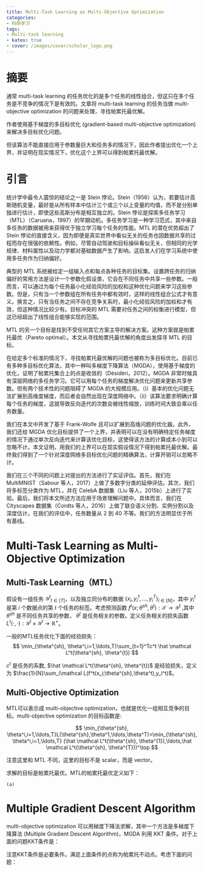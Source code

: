 ```yaml
---
title: Multi-Task Learning as Multi-Objective Optimization
categories:
- 科研学习
tags:
- Multi-task learning
- katex: true
- cover: /images/cover/scholar_logo.png
---
```


# 摘要

通常 multi-task learning 的任务优化的是多个任务的线性组合，但这只在多个任务是不竞争的情况下是有效的。文章将 multi-task learning 的任务当做 multi-objective optimization 的问题来处理，寻找帕累托最优解。

作者使用基于梯度的多目标优化 (gradient-based multi-objective optimization) 来解决多目标优化问题。

但该算法不能直接应用于参数量巨大和任务多的情况下，因此作者提出优化一个上界，并证明在现实情况下，优化这个上界可以得到帕累托最优解。

# 引言

统计学中最令人震惊的结论之一是 Stein 悖论。Stein（1956）认为，若要估计高斯随机变量，最好是从所有样本中估计三个或三个以上变量的均值，而不是分别单独进行估计，即使这些高斯分布是相互独立的。Stein 悖论是探索多任务学习（MTL）（Caruana，1997）的早期动机。多任务学习是一种学习范式，其中来自多任务的数据被用来获得优于独立学习每个任务的性能。MTL 的潜在优势超出了 Stein 悖论的直接含义，因为即便是真实世界中看似无关的任务也因数据共享的过程而存在很强的依赖性。例如，尽管自动驾驶和目标操纵看似无关，但相同的光学规律、材料属性以及动力学都对基础数据产生了影响。这启发人们在学习系统中使用多任务作为归纳偏好。

典型的 MTL 系统被给定一组输入点和每点各种任务的目标集。设置跨任务的归纳偏好的常用方法是设计一个参数化假设类，它会在不同任务中共享一些参数。一般而言，可以通过为每个任务最小化经验风险的加权和这种优化问题来学习这些参数。但是，只有当一个参数组在所有任务中都有效时，这样的线性组合公式才有意义。换言之，只有当任务之间不存在竞争关系时，最小化经验风险的加权和才有效，但这种情况比较少有。目标冲突的 MTL 需要对任务之间的权衡进行模型，但这已经超出了线性组合能够实现的范围。

MTL 的另一个目标是找到不受任何其它方案主导的解决方案。这种方案就是帕累托最优（Pareto optimal）。本文从寻找帕累托最优解的角度出发探寻 MTL 的目标。

在给定多个标准的情况下，寻找帕累托最优解的问题也被称为多目标优化。目前已有多种多目标优化算法，其中一种叫多梯度下降算法（MGDA），使用基于梯度的优化，证明了帕累托集合上的点是收敛的（Désidéri，2012）。MGDA 非常时候具有深层网络的多任务学习。它可以用每个任务的梯度解决优化问题来更新共享参数。但有两个技术性的问题阻碍了 MGDA 的大规模应用。（i）基本的优化问题无法扩展到高维度梯度，而后者会自然出现在深度网络中。（ii）该算法要求明确计算每个任务的梯度，这就导致反向迭代的次数会被线性缩放，训练时间大致会乘以任务数量。

我们在本文中开发了基于 Frank-Wolfe 且可以扩展到高维问题的优化器。此外，我们还给 MGDA 优化目标提供了一个上界，并表明可以在没有明确特定任务梯度的情况下通过单次反向迭代来计算该优化目标，这使得该方法的计算成本小到可以忽略不计。本文证明，用我们的上界可以在现实假设情况下得到帕累托最优解。最终我们得到了一个针对深度网络多目标优化问题的精确算法，计算开销可以忽略不计。

我们在三个不同的问题上对提出的方法进行了实证评估。首先，我们在 MultiMNIST（Sabour 等人，2017）上做了多数字分类的延伸评估。其次，我们将多标签分类作为 MTL，并在 CelebA 数据集（Liu 等人，2015b）上进行了实验。最后，我们将本文所述方法应用于场景理解问题中。具体而言，我们在 Cityscapes 数据集（Cordts 等人，2016）上做了联合语义分割、实例分割以及深度估计。在我们的评估中，任务数量从 2 到 40 不等。我们的方法明显优于所有基线。

# Multi-Task Learning as Multi-Objective Optimization

## Multi-Task Learning（MTL）

假设有一组任务 ${\mathcal Y^t }_{t\in[T]}$，以及独立同分布的数据 $\{x_i,y_i^1,\ldots,y_i^T\}_{i\in[N]}$，其中 $y_i^t$ 是第 $i$ 个数据点的第 $t$ 个任务的标签。考虑预测函数 $f^t(x;\theta^{sh},\theta^t):\mathcal X \to \mathcal Y^t$ ,其中 $\theta^{sh}$ 是不同任务共享的参数， $\theta^{t}$ 是任务相关的参数。定义任务相关的损失函数 $L^t(\cdot, \cdot):\mathcal Y^t \times \mathcal Y^t\to \mathbb R^+$。

一般的MTL任务优化下面的经验损失：
$$
\min_{\theta^{sh}, \theta^i,i=1,\ldots,T}\sum_{t=1}^Tc^t \hat \mathcal L^t(\theta^{sh}, \theta^{t})
$$ 

$c^t$ 是任务的系数, $\hat \mathcal L^t(\theta^{sh}, \theta^{t})$ 是经验损失，定义为 $\frac{1}{N}\sum_i\mathcal L(f^t(x_i;\theta^{sh},\theta^t),y_i^t)$。

## Multi-Objective Optimization

MTL可以表示成 multi-objective optimization，也就是优化一组相互竞争的目标。multi-objective optimization 的目标函数是:

$$
\min_{\theta^{sh}, \theta^i,i=1,\ldots,T}L(\theta^{sh},\theta^1,\ldots,\theta^T)=\min_{\theta^{sh}, \theta^i,i=1,\ldots,T} (\hat \mathcal L^t(\theta^{sh}, \theta^{1}),\ldots,\hat \mathcal L^t(\theta^{sh}, \theta^{T}))^\top
$$

注意这里和 MTL 不同，这里的目标不是 scalar，而是 vector。

求解的目标是帕累托最优。MTL的帕累托最优定义如下：

    (a) 


# Multiple Gradient Descent Algorithm

multi-objective optimization 可以用梯度下降法求解，其中一个方法是多梯度下降算法 (Multiple Gradient Descent Algorithm)，MGDA 利用 KKT 条件。对于上面的问题KKT条件是：



注意KKT条件是必要条件。满足上面条件的点称为帕累托不动点。考虑下面的问题：

